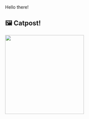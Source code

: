 Hello there!



## 🖼️ Catpost!

<sub>
    <img src="https://cdn2.thecatapi.com/images/arh.png" height="256">
</sub>


